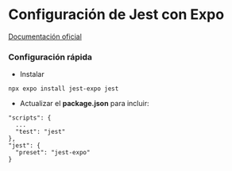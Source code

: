 # Configuración de Jest con Expo

[Documentación oficial](https://docs.expo.dev/develop/unit-testing/)

### Configuración rápida

- Instalar

```
npx expo install jest-expo jest
```

- Actualizar el **package.json** para incluir:

```
"scripts": {
  ...
  "test": "jest"
},
"jest": {
  "preset": "jest-expo"
}
```
